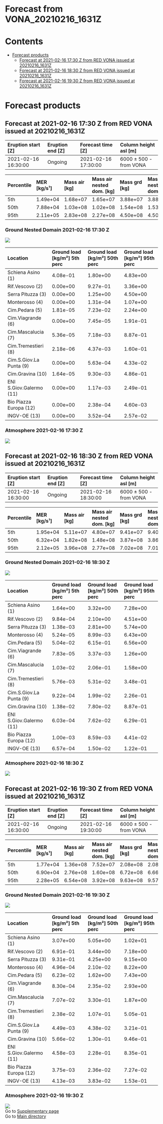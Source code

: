 
Forecast from VONA_20210216_1631Z
=================================

Contents
========

* [Forecast products](#forecast-products)
	* [Forecast at 2021-02-16 17:30 Z from RED VONA issued at 20210216_1631Z](#forecast-at-2021-02-16-1730-z-from-red-vona-issued-at-20210216_1631z)
	* [Forecast at 2021-02-16 18:30 Z from RED VONA issued at 20210216_1631Z](#forecast-at-2021-02-16-1830-z-from-red-vona-issued-at-20210216_1631z)
	* [Forecast at 2021-02-16 19:30 Z from RED VONA issued at 20210216_1631Z](#forecast-at-2021-02-16-1930-z-from-red-vona-issued-at-20210216_1631z)

# Forecast products

## Forecast at 2021-02-16 17:30 Z from RED VONA issued at 20210216_1631Z
  

|Eruption start [Z]|Eruption end [Z]|Forecast time [Z]|Column height asl [m]|
| :--- | :--- | :--- | :--- |
|2021-02-16 16:30:00|Ongoing|2021-02-16 17:30:00|6000 ± 500 - from VONA|
  
  

|Percentile|MER [kg/s¹]|Mass air [kg]|Mass air nested dom. [kg]|Mass grd [kg]|Mass grd nested dom. [kg]|
| :--- | :--- | :--- | :--- | :--- | :--- |
|5th|1.49e+04|1.68e+07|1.65e+07|3.88e+07|3.88e+07|
|50th|7.88e+04|1.03e+08|1.02e+08|1.54e+08|1.53e+08|
|95th|2.11e+05|2.83e+08|2.27e+08|4.50e+08|4.50e+08|
  

### Ground Nested Domain 2021-02-16 17:30 Z
  
![](./figures/probability_grd_2021_02_16_1730_grid_1_1.png)  
  
  
  
  
  
  
  
  
  
  
  
  

|Location|Ground load [kg/m²] 5th perc|Ground load [kg/m²] 50th perc|Ground load [kg/m²] 95th perc|
| :--- | :--- | :--- | :--- |
|Schiena Asino (1)|4.08e-01|1.80e+00|4.83e+00|
|Rif.Vescovo (2)|0.00e+00|9.27e-01|3.36e+00|
|Serra Pituzza (3)|0.00e+00|1.25e+00|4.50e+00|
|Monterosso (4)|0.00e+00|1.31e-04|1.07e+00|
|Cim.Pedara (5)|1.81e-05|7.23e-02|2.24e+00|
|Cim.Viagrande (6)|0.00e+00|7.45e-05|1.91e-01|
|Cim.Mascalucia (7)|5.36e-05|7.18e-03|8.87e-01|
|Cim.Tremestieri (8)|2.18e-06|4.37e-03|1.60e-01|
|Cim.S.Giov.La Punta (9)|0.00e+00|5.63e-04|4.33e-02|
|Cim.Gravina (10)|1.64e-05|9.30e-03|4.86e-01|
|ENI S.Giov.Galermo (11)|0.00e+00|1.17e-03|2.49e-01|
|Bio Piazza Europa (12)|0.00e+00|2.38e-04|4.60e-03|
|INGV-OE (13)|0.00e+00|3.52e-04|2.57e-02|
  

### Atmosphere 2021-02-16 17:30 Z
  
![](./figures/probability_air_2021_02_16_1730_grid_2_conclev_1_1.png)
## Forecast at 2021-02-16 18:30 Z from RED VONA issued at 20210216_1631Z
  

|Eruption start [Z]|Eruption end [Z]|Forecast time [Z]|Column height asl [m]|
| :--- | :--- | :--- | :--- |
|2021-02-16 16:30:00|Ongoing|2021-02-16 18:30:00|6000 ± 500 - from VONA|
  
  

|Percentile|MER [kg/s¹]|Mass air [kg]|Mass air nested dom. [kg]|Mass grd [kg]|Mass grd nested dom. [kg]|
| :--- | :--- | :--- | :--- | :--- | :--- |
|5th|1.95e+04|5.11e+07|4.80e+07|9.41e+07|9.40e+07|
|50th|6.32e+04|1.82e+08|1.48e+08|3.87e+08|3.86e+08|
|95th|2.12e+05|3.96e+08|2.77e+08|7.02e+08|7.01e+08|
  

### Ground Nested Domain 2021-02-16 18:30 Z
  
![](./figures/probability_grd_2021_02_16_1830_grid_1_2.png)  
  
  
  
  
  
  
  
  
  
  
  
  

|Location|Ground load [kg/m²] 5th perc|Ground load [kg/m²] 50th perc|Ground load [kg/m²] 95th perc|
| :--- | :--- | :--- | :--- |
|Schiena Asino (1)|1.64e+00|3.32e+00|7.28e+00|
|Rif.Vescovo (2)|9.84e-04|2.10e+00|4.51e+00|
|Serra Pituzza (3)|1.38e-03|2.81e+00|5.74e+00|
|Monterosso (4)|5.24e-05|8.99e-03|6.43e+00|
|Cim.Pedara (5)|5.04e-02|6.15e-01|6.56e+00|
|Cim.Viagrande (6)|7.83e-05|3.37e-03|1.26e+00|
|Cim.Mascalucia (7)|1.03e-02|2.06e-01|1.58e+00|
|Cim.Tremestieri (8)|5.76e-03|5.31e-02|3.48e-01|
|Cim.S.Giov.La Punta (9)|9.22e-04|1.99e-02|2.26e-01|
|Cim.Gravina (10)|1.38e-02|7.80e-02|8.87e-01|
|ENI S.Giov.Galermo (11)|6.03e-04|7.62e-02|6.29e-01|
|Bio Piazza Europa (12)|1.00e-03|8.59e-03|4.41e-02|
|INGV-OE (13)|6.57e-04|1.50e-02|1.22e-01|
  

### Atmosphere 2021-02-16 18:30 Z
  
![](./figures/probability_air_2021_02_16_1830_grid_2_conclev_1_2.png)
## Forecast at 2021-02-16 19:30 Z from RED VONA issued at 20210216_1631Z
  

|Eruption start [Z]|Eruption end [Z]|Forecast time [Z]|Column height asl [m]|
| :--- | :--- | :--- | :--- |
|2021-02-16 16:30:00|Ongoing|2021-02-16 19:30:00|6000 ± 500 - from VONA|
  
  

|Percentile|MER [kg/s¹]|Mass air [kg]|Mass air nested dom. [kg]|Mass grd [kg]|Mass grd nested dom. [kg]|
| :--- | :--- | :--- | :--- | :--- | :--- |
|5th|1.77e+04|1.36e+08|7.52e+07|2.08e+08|2.08e+08|
|50th|6.90e+04|2.76e+08|1.60e+08|6.72e+08|6.66e+08|
|95th|2.28e+05|6.54e+08|3.92e+08|9.63e+08|9.57e+08|
  

### Ground Nested Domain 2021-02-16 19:30 Z
  
![](./figures/probability_grd_2021_02_16_1930_grid_1_3.png)  
  
  
  
  
  
  
  
  
  
  
  
  

|Location|Ground load [kg/m²] 5th perc|Ground load [kg/m²] 50th perc|Ground load [kg/m²] 95th perc|
| :--- | :--- | :--- | :--- |
|Schiena Asino (1)|3.07e+00|5.05e+00|1.02e+01|
|Rif.Vescovo (2)|6.91e-01|3.44e+00|7.18e+00|
|Serra Pituzza (3)|9.31e-01|4.25e+00|9.15e+00|
|Monterosso (4)|4.96e-04|2.10e-02|8.22e+00|
|Cim.Pedara (5)|6.23e-02|1.62e+00|7.43e+00|
|Cim.Viagrande (6)|8.30e-04|2.35e-02|2.93e+00|
|Cim.Mascalucia (7)|7.07e-02|3.30e-01|1.87e+00|
|Cim.Tremestieri (8)|2.38e-02|1.07e-01|5.05e-01|
|Cim.S.Giov.La Punta (9)|4.49e-03|4.38e-02|3.21e-01|
|Cim.Gravina (10)|5.66e-02|1.30e-01|9.46e-01|
|ENI S.Giov.Galermo (11)|4.58e-03|2.28e-01|8.35e-01|
|Bio Piazza Europa (12)|3.75e-03|2.36e-02|7.27e-02|
|INGV-OE (13)|4.13e-03|3.83e-02|1.53e-01|
  

### Atmosphere 2021-02-16 19:30 Z
  
![](./figures/probability_air_2021_02_16_1930_grid_2_conclev_1_3.png)  
Go to [Supplementary page](Supplementary_page.md)  
Go to [Main directory](https://github.com/federicapardini/Real_time_ash_forecast)